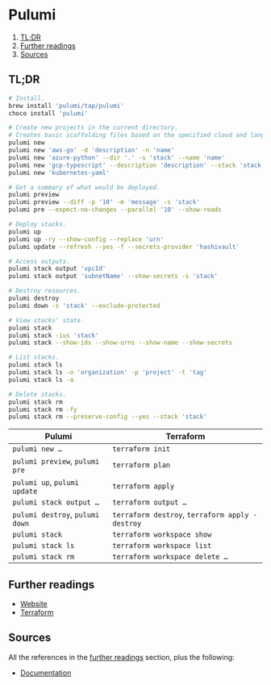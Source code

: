 # Pulumi

1. [TL;DR](#tldr)
1. [Further readings](#further-readings)
1. [Sources](#sources)

## TL;DR

```sh
# Install.
brew install 'pulumi/tap/pulumi'
choco install 'pulumi'

# Create new projects in the current directory.
# Creates basic scaffolding files based on the specified cloud and language.
pulumi new
pulumi new 'aws-go' -d 'description' -n 'name'
pulumi new 'azure-python' --dir '.' -s 'stack' --name 'name'
pulumi new 'gcp-typescript' --description 'description' --stack 'stack'
pulumi new 'kubernetes-yaml'

# Get a summary of what would be deployed.
pulumi preview
pulumi preview --diff -p '10' -m 'message' -s 'stack'
pulumi pre --expect-no-changes --parallel '10' --show-reads

# Deploy stacks.
pulumi up
pulumi up -ry --show-config --replace 'urn'
pulumi update --refresh --yes -f --secrets-provider 'hashivault'

# Access outputs.
pulumi stack output 'vpcId'
pulumi stack output 'subnetName' --show-secrets -s 'stack'

# Destroy resources.
pulumi destroy
pulumi down -s 'stack' --exclude-protected

# View stacks' state.
pulumi stack
pulumi stack -ius 'stack'
pulumi stack --show-ids --show-urns --show-name --show-secrets

# List stacks.
pulumi stack ls
pulumi stack ls -o 'organization' -p 'project' -t 'tag'
pulumi stack ls -a

# Delete stacks.
pulumi stack rm
pulumi stack rm -fy
pulumi stack rm --preserve-config --yes --stack 'stack'
```

| Pulumi                          | Terraform                                       |
| ------------------------------- | ----------------------------------------------- |
| `pulumi new …`                  | `terraform init`                                |
| `pulumi preview`, `pulumi pre`  | `terraform plan`                                |
| `pulumi up`, `pulumi update`    | `terraform apply`                               |
| `pulumi stack output …`         | `terraform output …`                            |
| `pulumi destroy`, `pulumi down` | `terraform destroy`, `terraform apply -destroy` |
| `pulumi stack`                  | `terraform workspace show`                      |
| `pulumi stack ls`               | `terraform workspace list`                      |
| `pulumi stack rm`               | `terraform workspace delete …`                  |

## Further readings

- [Website]
- [Terraform]

## Sources

All the references in the [further readings] section, plus the following:

- [Documentation]

<!--
  References
  -->

<!-- In-article sections -->
[further readings]: #further-readings

<!-- Knowledge base -->
[terraform]: terraform.md

<!-- Files -->
<!-- Upstream -->
[documentation]: https://www.pulumi.com/docs/
[website]: https://www.pulumi.com/

<!-- Others -->
